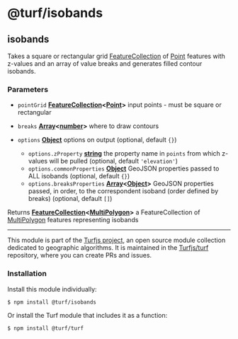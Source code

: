 # @turf/isobands

<!-- Generated by documentation.js. Update this documentation by updating the source code. -->

## isobands

Takes a square or rectangular grid [FeatureCollection][1] of [Point][2] features with z-values and an array of
value breaks and generates filled contour isobands.

### Parameters

*   `pointGrid` **[FeatureCollection][3]<[Point][4]>** input points - must be square or rectangular
*   `breaks` **[Array][5]<[number][6]>** where to draw contours
*   `options` **[Object][7]** options on output (optional, default `{}`)

    *   `options.zProperty` **[string][8]** the property name in `points` from which z-values will be pulled (optional, default `'elevation'`)
    *   `options.commonProperties` **[Object][7]** GeoJSON properties passed to ALL isobands (optional, default `{}`)
    *   `options.breaksProperties` **[Array][5]<[Object][7]>** GeoJSON properties passed, in order, to the correspondent isoband (order defined by breaks) (optional, default `[]`)

Returns **[FeatureCollection][3]<[MultiPolygon][9]>** a FeatureCollection of [MultiPolygon][10] features representing isobands

[1]: https://tools.ietf.org/html/rfc7946#section-3.3

[2]: https://tools.ietf.org/html/rfc7946#section-3.1.2

[3]: https://tools.ietf.org/html/rfc7946#section-3.3

[4]: https://tools.ietf.org/html/rfc7946#section-3.1.2

[5]: https://developer.mozilla.org/docs/Web/JavaScript/Reference/Global_Objects/Array

[6]: https://developer.mozilla.org/docs/Web/JavaScript/Reference/Global_Objects/Number

[7]: https://developer.mozilla.org/docs/Web/JavaScript/Reference/Global_Objects/Object

[8]: https://developer.mozilla.org/docs/Web/JavaScript/Reference/Global_Objects/String

[9]: https://tools.ietf.org/html/rfc7946#section-3.1.7

[10]: https://tools.ietf.org/html/rfc7946#section-3.1.7

<!-- This file is automatically generated. Please don't edit it directly:
if you find an error, edit the source file (likely index.js), and re-run
./scripts/generate-readmes in the turf project. -->

---

This module is part of the [Turfjs project](http://turfjs.org/), an open source
module collection dedicated to geographic algorithms. It is maintained in the
[Turfjs/turf](https://github.com/Turfjs/turf) repository, where you can create
PRs and issues.

### Installation

Install this module individually:

```sh
$ npm install @turf/isobands
```

Or install the Turf module that includes it as a function:

```sh
$ npm install @turf/turf
```
